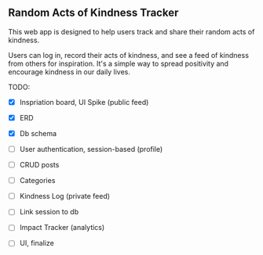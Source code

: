 ## Random Acts of Kindness Tracker
This web app is designed to help users track and share their random acts of kindness.

Users can log in, record their acts of kindness, and see a feed of kindness from others for inspiration. It's a simple way to spread positivity and encourage kindness in our daily lives.

TODO:

- [x] Inspriation board, UI Spike (public feed)
- [x] ERD
- [x] Db schema
- [ ] User authentication, session-based (profile)
- [ ] CRUD posts
- [ ] Categories
- [ ] Kindness Log (private feed)
- [ ] Link session to db
- [ ] Impact Tracker (analytics)
- [ ] UI, finalize

